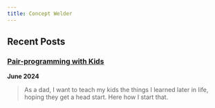 ```yaml
---
title: Concept Welder
---
```

## Recent Posts
### [Pair-programming with Kids]({{site.baseurl}}/2024/05/24/pair-programming-with-kids.html)
**June 2024**
> As a dad, I want to teach my kids the things I learned later in life, hoping they get a head start. Here how I start that.
